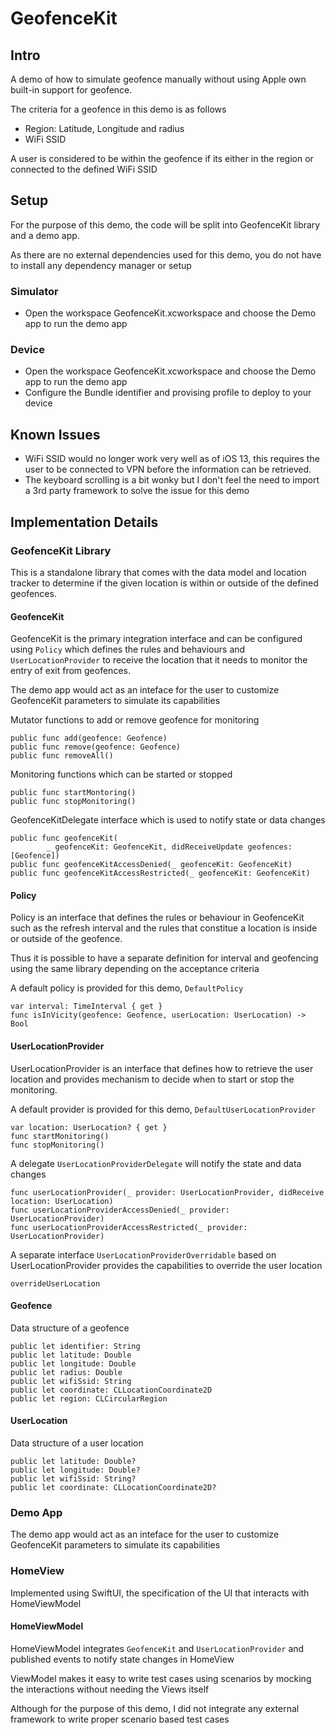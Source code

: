# GeofenceKit

## Intro
A demo of how to simulate geofence manually without using Apple own built-in support for geofence.

The criteria for a geofence in this demo is as follows
- Region: Latitude, Longitude and radius
- WiFi SSID

A user is considered to be within the geofence if its either in the region or connected to the defined WiFi SSID

## Setup
For the purpose of this demo, the code will be split into GeofenceKit library and a demo app.

As there are no external dependencies used for this demo, you do not have to install any dependency manager or setup

### Simulator
- Open the workspace GeofenceKit.xcworkspace and choose the Demo app to run the demo app

### Device
- Open the workspace GeofenceKit.xcworkspace and choose the Demo app to run the demo app
- Configure the Bundle identifier and provising profile to deploy to your device 

## Known Issues
- WiFi SSID would no longer work very well as of iOS 13, this requires the user to be connected to VPN before the information can be retrieved.
- The keyboard scrolling is a bit wonky but I don't feel the need to import a 3rd party framework to solve the issue for this demo

## Implementation Details
### GeofenceKit Library
This is a standalone library that comes with the data model and location tracker to determine if the given location is within or outside of the defined geofences.

#### GeofenceKit
GeofenceKit is the primary integration interface and can be configured using `Policy` which defines the rules and behaviours and `UserLocationProvider` to receive the location that it needs to monitor the entry of exit from geofences.

The demo app would act as an inteface for the user to customize GeofenceKit parameters to simulate its capabilities

Mutator functions to add or remove geofence for monitoring
```
public func add(geofence: Geofence)
public func remove(geofence: Geofence)
public func removeAll()
```

Monitoring functions which can be started or stopped
```
public func startMontoring()
public func stopMonitoring()
```

GeofenceKitDelegate interface which is used to notify state or data changes
```
public func geofenceKit(
        _ geofenceKit: GeofenceKit, didReceiveUpdate geofences: [Geofence])
public func geofenceKitAccessDenied(_ geofenceKit: GeofenceKit)
public func geofenceKitAccessRestricted(_ geofenceKit: GeofenceKit)
```

#### Policy
Policy is an interface that defines the rules or behaviour in GeofenceKit such as the refresh interval and the rules that constitue a location is inside or outside of the geofence.

Thus it is possible to have a separate definition for interval and geofencing using the same library depending on the acceptance criteria

A default policy is provided for this demo, `DefaultPolicy`

```
var interval: TimeInterval { get } 
func isInVicity(geofence: Geofence, userLocation: UserLocation) -> Bool
```

#### UserLocationProvider
UserLocationProvider is an interface that defines how to retrieve the user location and provides mechanism to decide when to start or stop the monitoring.

A default provider is provided for this demo, `DefaultUserLocationProvider`

```
var location: UserLocation? { get }
func startMonitoring()
func stopMonitoring()
```

A delegate `UserLocationProviderDelegate` will notify the state and data changes
```
func userLocationProvider(_ provider: UserLocationProvider, didReceive location: UserLocation)
func userLocationProviderAccessDenied(_ provider: UserLocationProvider)
func userLocationProviderAccessRestricted(_ provider: UserLocationProvider)
```

A separate interface `UserLocationProviderOverridable` based on UserLocationProvider provides the capabilities to override the user location
```
overrideUserLocation
```


#### Geofence
Data structure of a geofence

```
public let identifier: String
public let latitude: Double
public let longitude: Double
public let radius: Double
public let wifiSsid: String
public let coordinate: CLLocationCoordinate2D
public let region: CLCircularRegion
```

#### UserLocation
Data structure of a user location

```
public let latitude: Double?
public let longitude: Double?
public let wifiSsid: String?
public let coordinate: CLLocationCoordinate2D?
```

### Demo App
The demo app would act as an inteface for the user to customize GeofenceKit parameters to simulate its capabilities

### HomeView
Implemented using SwiftUI, the specification of the UI that interacts with HomeViewModel

#### HomeViewModel
HomeViewModel integrates `GeofenceKit` and `UserLocationProvider` and published events to notify state changes in HomeView

ViewModel makes it easy to write test cases using scenarios by mocking the interactions without needing the Views itself

Although for the purpose of this demo, I did not integrate any external framework to write proper scenario based test cases
